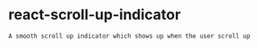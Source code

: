 # react-scroll-up-indicator
    A smooth scroll up indicator which shows up when the user scroll up
